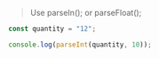 > Use parseIn(); or parseFloat();

```js
const quantity = "12";

console.log(parseInt(quantity, 10));
```